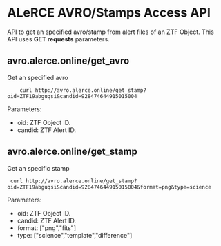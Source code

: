 # ALeRCE AVRO/Stamps Access API

API to get an specified avro/stamp from alert files of an ZTF Object. This API uses **GET requests** parameters.

## avro.alerce.online/get_avro
Get an specified avro
```
    curl http://avro.alerce.online/get_stamp?oid=ZTF19abguqsi&candid=928474644915015004
```

Parameters:
- oid: ZTF Object ID.
- candid: ZTF Alert ID.

## avro.alerce.online/get_stamp
Get an specific stamp
```
 curl http://avro.alerce.online/get_stamp?oid=ZTF19abguqsi&candid=928474644915015004&format=png&type=science
```
Parameters:
- oid: ZTF Object ID.
- candid: ZTF Alert ID.
- format: ["png","fits"]
- type: ["science","template","difference"]
